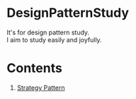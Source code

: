 # DesignPatternStudy
It's for design pattern study.  
I aim to study easily and joyfully.  

# Contents  

1.   [Strategy Pattern](https://github.com/LeeYongjun1030/DesignPatternStudy/tree/master/Strategy_pattern#readme)
